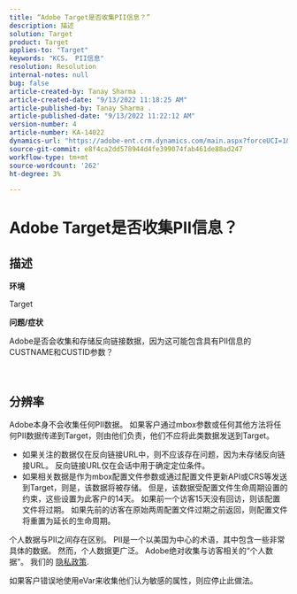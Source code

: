 ```yaml
---
title: “Adobe Target是否收集PII信息？”
description: 描述
solution: Target
product: Target
applies-to: "Target"
keywords: "KCS， PII信息"
resolution: Resolution
internal-notes: null
bug: false
article-created-by: Tanay Sharma .
article-created-date: "9/13/2022 11:18:25 AM"
article-published-by: Tanay Sharma .
article-published-date: "9/13/2022 11:22:12 AM"
version-number: 4
article-number: KA-14022
dynamics-url: "https://adobe-ent.crm.dynamics.com/main.aspx?forceUCI=1&pagetype=entityrecord&etn=knowledgearticle&id=a535a7c3-5533-ed11-9db1-002248086735"
source-git-commit: e8f4ca2dd578944d4fe399074fab461de88ad247
workflow-type: tm+mt
source-wordcount: '262'
ht-degree: 3%

---
```


# Adobe Target是否收集PII信息？

## 描述


<b>环境</b>

Target



<b>问题/症状</b>

Adobe是否会收集和存储反向链接数据，因为这可能包含具有PII信息的CUSTNAME和CUSTID参数？
<br><br> <br>

## 分辨率




Adobe本身不会收集任何PII数据。 如果客户通过mbox参数或任何其他方法将任何PII数据传递到Target，则由他们负责，他们不应将此类数据发送到Target。



- 如果关注的数据仅在反向链接URL中，则不应该存在问题，因为未存储反向链接URL。 反向链接URL仅在会话中用于确定定位条件。
- 如果相关数据是作为mbox配置文件参数或通过配置文件更新API或CRS等发送到Target，则是，该数据将被存储。 但是，该数据受配置文件生命周期设置的约束，这些设置为此客户的14天。 如果前一个访客15天没有回访，则该配置文件将过期。 如果先前的访客在原始两周配置文件过期之前返回，则配置文件将重置为延长的生命周期。


个人数据与PII之间存在区别。 PII是一个以美国为中心的术语，其中包含一些非常具体的数据。 然而，个人数据更广泛。 Adobe绝对收集与访客相关的“个人数据”。 我们的 [隐私政策](https://www.adobe.com/cn/privacy/marketing-cloud.html).



如果客户错误地使用eVar来收集他们认为敏感的属性，则应停止此做法。
